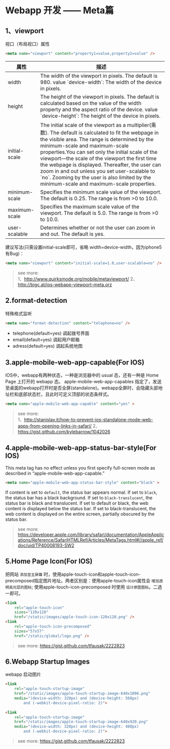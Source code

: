 # Webapp 开发 —— Meta篇

## 1、viewport

视口（布局视口）属性

```html
<meta name="viewport" content="property1=value,property2=value" />
```

<table>
    <thead>
        <tr>
            <th>属性</th>
            <th>描述</th>
        </tr>
    </thead>
    <tbody>
        <tr>
            <td>width</td>
            <td>The width of the viewport in pixels. The default is 980. value `device-width`: The width of the device in pixels.</td>
        </tr>
        <tr>
            <td>height</td>
            <td>The height of the viewport in pixels. The default is calculated based on the value of the width property and the aspect ratio of the device. value `device-height`: The height of the device in pixels.</td>
        </tr>
        <tr>
            <td>initial-scale</td>
            <td>The initial scale of the viewport as a multiplier(乘数). The default is calculated to fit the webpage in the visible area. The range is determined by the minimum-scale and maximum-scale properties.You can set only the initial scale of the viewport—the scale of the viewport the first time the webpage is displayed. Thereafter, the user can zoom in and out unless you set user-scalable to `no`. Zooming by the user is also limited by the minimum-scale and maximum-scale properties.</td>
        </tr>
        <tr>
            <td>minimum-scale</td>
            <td>Specifies the minimum scale value of the viewport. The default is 0.25. The range is from >0 to 10.0.</td>
        </tr>
        <tr>
            <td>maximum-scale</td>
            <td>Specifies the maximum scale value of the viewport. The default is 5.0. The range is from >0 to 10.0.</td>
        </tr>  
        <tr>
            <td>user-scalable</td>
            <td>Determines whether or not the user can zoom in and out. The default is yes.</td>
        </tr>
    </tbody>
    <tfoot></tfoot>
</table>

建议写法(只需设置initial-scale即可，省略 width=device-width，因为iphone5 有Bug)：

```html
<meta name="viewport" content="initial-scale=1.0,user-scalable=no" /> 
```
> see more:  
> 1、http://www.quirksmode.org/mobile/metaviewport/
> 2、http://bigc.at/ios-webapp-viewport-meta.orz

## 2.format-detection

特殊格式监听

```html
<meta name="format-detection" content="telephone=no" />
```

 - telephone(default=yes)  调起拨号界面
 - email(default=yes)      调起用户邮箱
 - adress(default=yes)     调起系统地图

## 3.apple-mobile-web-app-capable(For IOS)

IOS中，webapp有两种状态，一种是浏览器中的 usual 态，还有一种是 Home Page 上打开的 webapp 态。
apple-mobile-web-app-capables 指定了，发送至桌面的webapp打开时是否全屏(standalone)。webapp全屏时，会隐藏头部地址栏和底部状态栏，且此时可定义顶部的状态条样式。

```html
<meta name="apple-mobile-web-app-capable" content="yes" >
```

> see more:  
>   1、http://stanislav.it/how-to-prevent-ios-standalone-mode-web-apps-from-opening-links-in-safari/
>   2、https://gist.github.com/kylebarrow/1042026

## 4.apple-mobile-web-app-status-bar-style(For IOS)

This meta tag has no effect unless you first specify full-screen mode as described in “apple-mobile-web-app-capable.”

```html
<meta name="apple-mobile-web-app-status-bar-style" content="black" >
```

If content is set to `default`, the status bar appears normal. If set to `black`, the status bar has a black background. If set to `black-translucent`, the status bar is black and translucent. If set to default or black, the web content is displayed below the status bar. If set to black-translucent, the web content is displayed on the entire screen, partially obscured by the status bar.

> see more: https://developer.apple.com/library/safari/documentation/AppleApplications/Reference/SafariHTMLRef/Articles/MetaTags.html#//apple_ref/doc/uid/TP40008193-SW2

## 5.Home Page Icon(For IOS)

把网站 `添加至主屏幕` 时，使用apple-touch-icon和apple-touch-icon-precomposed指定图片地址。两者区别是：使用apple-touch-icon属性会 `增加透明高光层的图标`; 使用apple-touch-icon-precomposed 时使用 `设计原图图标`。二选一即可。

```html
<link 
    rel="apple-touch-icon"
    sizes="120x120"
    href="/static/images/apple-touch-icon-120x120.png" />
<link 
    rel="apple-touch-icon-precomposed" 
    sizes="57x57" 
    href="/static/global/logo.png" />
```

> see more: https://gist.github.com/tfausak/2222823

## 6.Webapp Startup Images

webapp 启动图片

```html
<link 
    rel="apple-touch-startup-image"
    href="/static/images/apple-touch-startup-image-640x1096.png"
    media="(device-width: 320px) and (device-height: 568px)
        and (-webkit-device-pixel-ratio: 2)">
        
<link 
    rel="apple-touch-startup-image"
    href="/static/images/apple-touch-startup-image-640x920.png"
    media="(device-width: 320px) and (device-height: 480px)
        and (-webkit-device-pixel-ratio: 2)">
```

> see more: https://gist.github.com/tfausak/2222823



